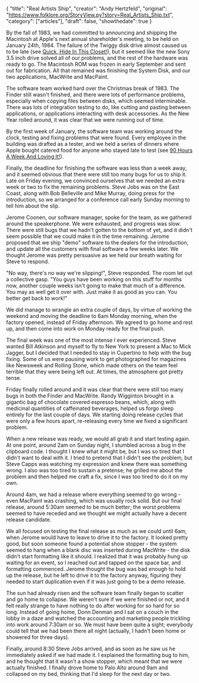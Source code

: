 {
  "title": "Real Artists Ship",
  "creator": "Andy Hertzfeld",
  "original": "https://www.folklore.org/StoryView.py?story=Real_Artists_Ship.txt",
  "category": ["articles"],
  "draft": false,
  "showthedate": true
}

By the fall of 1983, we had committed to announcing and shipping the Macintosh at Apple's next annual shareholder's meeting, to be held on January 24th, 1984. The failure of the Twiggy disk drive almost caused us to be late (see [Quick, Hide In This Closet!](https://www.folklore.org/StoryView.py?project=Macintosh&story=Hide_Under_This_Desk.txt)), but it seemed like the new Sony 3.5 inch drive solved all of our problems, and the rest of the hardware was ready to go. The Macintosh ROM was frozen in early September and sent out for fabrication. All that remained was finishing the System Disk, and our two applications, MacWrite and MacPaint.

The software team worked hard over the Christmas break of 1983. The Finder still wasn't finished, and there were lots of performance problems, especially when copying files between disks, which seemed interminable. There was lots of integration testing to do, like cutting and pasting between applications, or applications interacting with desk accessories. As the New Year rolled around, it was clear that we were running out of time.

By the first week of January, the software team was working around the clock, testing and fixing problems that were found. Every employee in the building was drafted as a tester, and we held a series of dinners where Apple bought catered food for anyone who stayed late to test (see [90 Hours A Week And Loving It!](https://www.folklore.org/StoryView.py?project=Macintosh&story=90_Hours_A_Week_And_Loving_It.txt)).

Finally, the deadline for finishing the software was less than a week away, and it seemed obvious that there were still too many bugs for us to ship it. Late on Friday evening, we convinced ourselves that we needed an extra week or two to fix the remaining problems. Steve Jobs was on the East Coast, along with Bob Belleville and Mike Murray, doing press for the introduction, so we arranged for a conference call early Sunday morning to tell him about the slip.

Jerome Coonen, our software manager, spoke for the team, as we gathered around the speakerphone. We were exhausted, and progress was slow. There were still bugs that we hadn't gotten to the bottom of yet, and it didn't seem possible that we could make it in the time remaining. Jerome proposed that we ship "demo" software to the dealers for the introduction, and update all the customers with final software a few weeks later. We thought Jerome was pretty persuasive as we held our breath waiting for Steve to respond.

"No way, there's no way we're slipping!", Steve responded. The room let out a collective gasp. "You guys have been working on this stuff for months now, another couple weeks isn't going to make that much of a difference. You may as well get it over with. Just make it as good as you can. You better get back to work!"

We did manage to wrangle an extra couple of days, by virtue of working the weekend and moving the deadline to 6am Monday morning, when the factory opened, instead of Friday afternoon. We agreed to go home and rest up, and then come into work on Monday ready for the final push.

The final week was one of the most intense I ever experienced. Steve wanted Bill Atkinson and myself to fly to New York to present a Mac to Mick Jagger, but I decided that I needed to stay in Cupertino to help with the bug fixing. Some of us were pausing work to get photographed for magazines like Newsweek and Rolling Stone, which made others on the team feel terrible that they were being left out. At times, the atmosphere got pretty tense.

Friday finally rolled around and it was clear that there were still too many bugs in both the Finder and MacWrite. Randy Wigginton brought in a gigantic bag of chocolate covered espresso beans, which, along with medicinal quantities of caffeinated beverages, helped us forgo sleep entirely for the last couple of days. We starting doing release cycles that were only a few hours apart, re-releasing every time we fixed a significant problem.

When a new release was ready, we would all grab it and start testing again. At one point, around 2am on Sunday night, I stumbled across a bug in the clipboard code. I thought I knew what it might be, but I was so tired that I didn't want to deal with it. I tried to pretend that I didn't see the problem, but Steve Capps was watching my expression and knew there was something wrong. I also was too tired to sustain a pretense; he grilled me about the problem and then helped me craft a fix, since I was too tired to do it on my own.

Around 4am, we had a release where everything seemed to go wrong - even MacPaint was crashing, which was usually rock solid. But our final release, around 5:30am seemed to be much better; the worst problems seemed to have receded and we thought we might actually have a decent release candidate.

We all focused on testing the final release as much as we could until 6am, when Jerome would have to leave to drive it to the factory. It looked pretty good, but soon someone found a potential show stopper - the system seemed to hang when a blank disc was inserted during MacWrite - the disk didn't start formatting like it should. I realized that it was probably hung up waiting for an event, so I reached out and tapped on the space bar, and formatting commenced. Jerome thought the bug was bad enough to hold up the release, but he left to drive it to the factory anyway, figuring they needed to start duplication even if it was just going to be a demo release.

The sun had already risen and the software team finally began to scatter and go home to collapse. We weren't sure if we were finished or not, and it felt really strange to have nothing to do after working for so hard for so long. Instead of going home, Donn Denman and I sat on a couch in the lobby in a daze and watched the accounting and marketing people trickling into work around 7:30am or so. We must have been quite a sight; everybody could tell that we had been there all night (actually, I hadn't been home or showered for three days).

Finally, around 8:30 Steve Jobs arrived, and as soon as he saw us he immediately asked if we had made it. I explained the formatting bug to him, and he thought that it wasn't a show stopper, which meant that we were actually finished. I finally drove home to Palo Alto around 9am and collapsed on my bed, thinking that I'd sleep for the next day or two.
